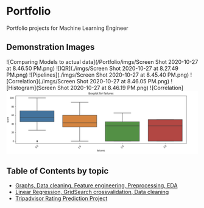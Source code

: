 # Portfolio
Portfolio projects for Machine Learning Engineer
## Demonstration Images
![Comparing Models to actual data](/Portfolio/imgs/Screen Shot 2020-10-27 at 8.46.50 PM.png)
![IQR](./imgs/Screen Shot 2020-10-27 at 8.27.49 PM.png)
![Pipelines](./imgs/Screen Shot 2020-10-27 at 8.45.40 PM.png)
![Correlation](./imgs/Screen Shot 2020-10-27 at 8.46.05 PM.png)
![Histogram](Screen Shot 2020-10-27 at 8.46.19 PM.png)
![Correlation]
![Box Plot](https://github.com/anton96vice/Portfolio/blob/main/imgs/Screen%20Shot%202020-10-27%20at%208.27.21%20PM.png)
## Table of Contents by topic
* [Graphs, Data cleaning, Feature engineering, Preprocessing, EDA](#MATH-STUDENTS-ANALYSIS)
* [Linear Regression, GridSearch crossvalidation, Data cleaning](#Predicting-Bitcoin-Price-trends)
* [Tripadvisor Rating Prediction Project](#Tripadvisor-Rating-Prediction)
